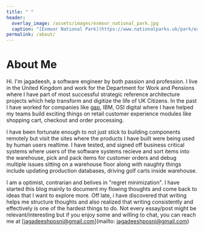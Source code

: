 ```yaml
---
title: " "
header:
  overlay_image: /assets/images/exmoor_national_park.jpg
  caption: "[Exmoor National Park](https://www.nationalparks.uk/park/exmoor/)"
permalink: /about/
---
```


# About Me

Hi. I'm jagadeesh, a software engineer by both passion and profession. I live in the United Kingdom and work for the Department for Work and Pensions where I have part of most successful strategic reference architecture projects which help transform and digitize the life of UK Citizens. In the past I have worked for companies like [gap](gap.com), IBM, OSI digital where I have helped my teams build exciting things on retail customer experience modules like shopping cart, checkout and order processing. 

I have been fortunate enough to not just stick to building components remotely but visit the sites where the products I have built were being used by human users realtime. I have tested, and signed off business critical systems where users of the software systems recieve and sort items into the warehouse,  pick and pack items for customer orders and debug multiple issues sitting on a warehouse floor along with naughty things include updating production databases, driving golf carts inside warehouse.

I am a optimist, contrarian and belives in "regret minimization". I have started this blog mainly to document my flowing thoughts and come back to ideas that I want to explore more. Off late, i have discovered that writing helps me structure thoughts and also realized that writing consistently and effectively is one of the hardest things to do. Not every essay/post might be relevant/interesting but if you enjoy some and willing to chat, you can reach me at [jagadeeshposni@gmail.com](mailto: jagadeeshposni@gmail.com)
